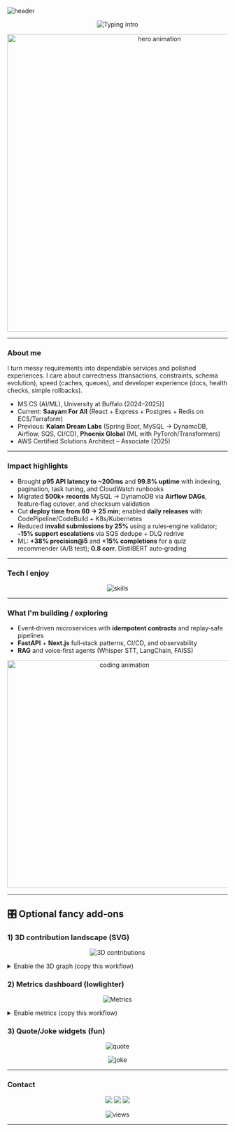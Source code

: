 ![header](https://capsule-render.vercel.app/api?type=waving\&height=220\&text=Sai%20Sampath%20Chinthapalli\&fontSize=36\&fontAlign=50\&fontAlignY=36\&color=0:06B6D4,100:7C3AED\&fontColor=ffffff\&animation=twinkling)

<p align="center">
  <img src="https://readme-typing-svg.demolab.com?font=Fira+Code&size=22&pause=1100&center=true&vCenter=true&width=900&lines=Backend+SDE+%E2%80%A2+Event%E2%80%91Driven+Systems+%E2%80%A2+AI%2FML;FastAPI+%7C+PostgreSQL+%7C+Redis+%7C+Docker+%7C+AWS;Next.js+%7C+TypeScript+%7C+Tailwind;Idempotent+events%2C+observability%2C+developer+experience" alt="Typing intro" />
</p>

<p align="center">
  <!-- Replace with your own GIF stored in this repo (e.g., /assets/hero.gif) -->
  <img src="https://media.giphy.com/media/v1.Y2lkPTc5MGI3NjExazRyaWFyN3ZuaGlqY3Z5M3Fxb2tocHV5bXl2cGh6b2VobmFieGFtbiZjdD1n/WUlplcMpOCEmTGBtBW/giphy.gif" width="680" alt="hero animation" />
</p>

---

### About me

I turn messy requirements into dependable services and polished experiences. I care about correctness (transactions, constraints, schema evolution), speed (caches, queues), and developer experience (docs, health checks, simple rollbacks).

* MS CS (AI/ML), University at Buffalo (2024–2025)]
* Current: **Saayam For All** (React + Express + Postgres + Redis on ECS/Terraform)
* Previous: **Kalam Dream Labs** (Spring Boot, MySQL → DynamoDB, Airflow, SQS, CI/CD), **Phoenix Global** (ML with PyTorch/Transformers)
* AWS Certified Solutions Architect – Associate (2025)

---

### Impact highlights

* Brought **p95 API latency to \~200ms** and **99.8% uptime** with indexing, pagination, task tuning, and CloudWatch runbooks
* Migrated **500k+ records** MySQL → DynamoDB via **Airflow DAGs**, feature‑flag cutover, and checksum validation
* Cut **deploy time from 60 → 25 min**; enabled **daily releases** with CodePipeline/CodeBuild + K8s/Kubernetes
* Reduced **invalid submissions by 25%** using a rules‑engine validator; **‑15% support escalations** via SQS dedupe + DLQ redrive
* ML: **+38% precision\@5** and **+15% completions** for a quiz recommender (A/B test); **0.8 corr.** DistilBERT auto‑grading

---

### Tech I enjoy

<p align="center">
  <img src="https://skillicons.dev/icons?i=python,fastapi,flask,postgres,redis,docker,aws,terraform,airflow,linux,git,githubactions,java,spring,ts,nodejs,express,nextjs,react,tailwind,prisma,pytorch,sklearn,pandas,numpy&perline=12" alt="skills" />
</p>

---

### What I'm building / exploring

* Event‑driven microservices with **idempotent contracts** and replay‑safe pipelines
* **FastAPI** + **Next.js** full‑stack patterns, CI/CD, and observability
* **RAG** and voice‑first agents (Whisper STT, LangChain, FAISS)

<p align="center">
  <!-- Optional secondary GIF (replace path with an asset in your repo) -->
  <img src="https://media.giphy.com/media/v1.Y2lkPTc5MGI3NjExb2k4Z2h3aHFxYzZzM3k2M3c2bXBwdXBjMGNwN2RyZmw2bmVrbzQxeSZjdD1n/coxQHKASG60HrHtvkt/giphy.gif" width="520" alt="coding animation" />
</p>

---

## 🎛️ Optional fancy add‑ons

### 1) 3D contribution landscape (SVG)

<p align="center"><img src="./profile-3d-contrib/profile-night-rainbow.svg" alt="3D contributions" /></p>

<details>
<summary>Enable the 3D graph (copy this workflow)</summary>

```yaml
name: 3D Contributions
on:
  schedule:
    - cron: "0 2 * * *"  # daily at 02:00 UTC
  workflow_dispatch:

jobs:
  build:
    runs-on: ubuntu-latest
    steps:
      - uses: actions/checkout@v4
      - uses: yoshi389111/github-profile-3d-contrib@v3
        with:
          USERNAME: sampath-009
      - name: Commit & push
        run: |
          git config user.name "github-actions[bot]"
          git config user.email "41898282+github-actions[bot]@users.noreply.github.com"
          git add -A
          git commit -m "Generate 3D profile (auto)" || echo "No changes"
          git push
```

</details>

### 2) Metrics dashboard (lowlighter)

<p align="center"><img src="./metrics.svg" alt="Metrics" /></p>

<details>
<summary>Enable metrics (copy this workflow)</summary>

> Create a classic Personal Access Token named **METRICS\_TOKEN** with `read:user` and `repo` scopes and add it in **Settings → Secrets → Actions**.

```yaml
name: Metrics
on:
  schedule:
    - cron: "0 3 * * *"  # daily at 03:00 UTC
  workflow_dispatch:

jobs:
  build:
    runs-on: ubuntu-latest
    steps:
      - uses: lowlighter/metrics@latest
        with:
          token: ${{ secrets.METRICS_TOKEN }}
          user: sampath-009
          template: classic
          base: header, activity, community, repositories, metadata
          config_timezone: America/New_York
          plugin_isocalendar: yes
          plugin_isocalendar_duration: full-year
          plugin_languages: yes
          plugin_languages_sections: most-used
          plugin_languages_indepth: yes
          plugin_achievements: yes
          plugin_habits: yes
```

</details>

### 3) Quote/Joke widgets (fun)

<p align="center">
  <img src="https://quotes-github-readme.vercel.app/api?type=horizontal&theme=light" alt="quote" />
</p>
<p align="center">
  <img src="https://readme-jokes.vercel.app/api?hideBorder&bgColor=ffffff00" alt="joke" />
</p>

<!-- Snake animation is intentionally omitted by default; can be added later if desired. -->

---

### Contact

<p align="center">
  <!-- Replace # with your actual links -->
  <a href="#"><img src="https://img.shields.io/badge/LinkedIn-0A66C2?logo=linkedin&logoColor=white" /></a>
  <a href="mailto:your.name@email.com"><img src="https://img.shields.io/badge/Email-D14836?logo=gmail&logoColor=white" /></a>
  <a href="#"><img src="https://img.shields.io/badge/X-000000?logo=x&logoColor=white" /></a>
</p>

<p align="center">
  <img src="https://komarev.com/ghpvc/?username=sampath-009&style=flat" alt="views" />
</p>

---

<!-- Implementation notes (not visible on profile):
1) Repo must be named exactly your username: sampath-009. Put this text in README.md at repo root.
2) For GIFs, add files under /assets and update the <img src> paths accordingly.
3) To keep it link‑free, avoid adding direct project links; pin repos instead via Profile → Customize your pins.
4) Tweak colors by changing the capsule-render color gradient and the typing SVG lines.
-->
